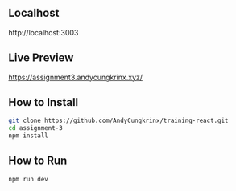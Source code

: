 ## Localhost
http://localhost:3003

## Live Preview
https://assignment3.andycungkrinx.xyz/

## How to Install
```sh
git clone https://github.com/AndyCungkrinx/training-react.git
cd assignment-3
npm install
```

## How to Run

```sh
npm run dev
```